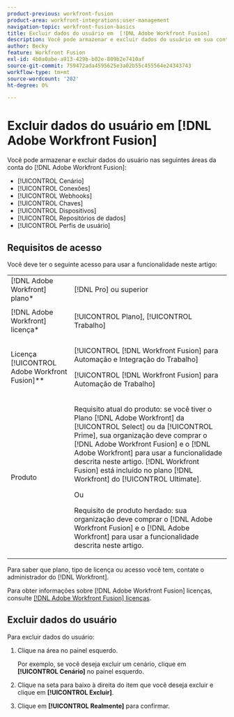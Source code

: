 ```yaml
---
product-previous: workfront-fusion
product-area: workfront-integrations;user-management
navigation-topic: workfront-fusion-basics
title: Excluir dados do usuário em  [!DNL Adobe Workfront Fusion]
description: Você pode armazenar e excluir dados do usuário em sua conta  [!DNL Adobe Workfront Fusion] de.
author: Becky
feature: Workfront Fusion
exl-id: 4b0a0abe-a913-429b-b02e-809b2e7410af
source-git-commit: 759472ada4595625e3a02b55c455564e24343743
workflow-type: tm+mt
source-wordcount: '202'
ht-degree: 0%

---
```


# Excluir dados do usuário em [!DNL Adobe Workfront Fusion]

Você pode armazenar e excluir dados do usuário nas seguintes áreas da conta do [!DNL Adobe Workfront Fusion]:

* [!UICONTROL Cenário]
* [!UICONTROL Conexões]
* [!UICONTROL Webhooks]
* [!UICONTROL Chaves]
* [!UICONTROL Dispositivos]
* [!UICONTROL Repositórios de dados]
* [!UICONTROL Perfis de usuário]

## Requisitos de acesso

Você deve ter o seguinte acesso para usar a funcionalidade neste artigo:

<table style="table-layout:auto"> 
 <col> 
 <col> 
 <tbody> 
  <tr> 
    <td role="rowheader">[!DNL Adobe Workfront] plano*</td> 
   <td> <p>[!DNL Pro] ou superior</p> </td> 
  </tr> 
  <tr data-mc-conditions=""> 
   <td role="rowheader">[!DNL Adobe Workfront] licença*</td> 
   <td> <p>[!UICONTROL Plano], [!UICONTROL Trabalho]</p> </td> 
  </tr> 
  <tr> 
   <td role="rowheader">Licença [!UICONTROL Adobe Workfront Fusion]**</td> 
   <td> <p>[!UICONTROL [!DNL Workfront Fusion] para Automação e Integração do Trabalho] </p><p>[!UICONTROL [!DNL Workfront Fusion] para Automação de Trabalho]</p>   </td> 
  </tr> 
  <tr> 
   <td role="rowheader">Produto</td> 
   <td>
   <p>Requisito atual do produto: se você tiver o Plano [!DNL Adobe Workfront] da [!UICONTROL Select] ou da [!UICONTROL Prime], sua organização deve comprar o [!DNL Adobe Workfront Fusion] e o [!DNL Adobe Workfront] para usar a funcionalidade descrita neste artigo. [!DNL Workfront Fusion] está incluído no plano [!DNL Workfront] do [!UICONTROL Ultimate].</p>
   <p>Ou</p>
   <p>Requisito de produto herdado: sua organização deve comprar o [!DNL Adobe Workfront Fusion] e o [!DNL Adobe Workfront] para usar a funcionalidade descrita neste artigo.</p>
   </td> 
  </tr> 
 </tbody> 
</table>

Para saber que plano, tipo de licença ou acesso você tem, contate o administrador do [!DNL Workfront].

Para obter informações sobre [!DNL Adobe Workfront Fusion] licenças, consulte [[!DNL Adobe Workfront Fusion] licenças](../../workfront-fusion/get-started/license-automation-vs-integration.md).

## Excluir dados do usuário

Para excluir dados do usuário:

1. Clique na área no painel esquerdo.

   Por exemplo, se você deseja excluir um cenário, clique em **[!UICONTROL Cenário]** no painel esquerdo.

1. Clique na seta para baixo à direita do item que você deseja excluir e clique em **[!UICONTROL Excluir]**.
1. Clique em **[!UICONTROL Realmente]** para confirmar.
